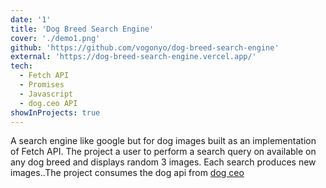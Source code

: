 ```yaml
---
date: '1'
title: 'Dog Breed Search Engine'
cover: './demo1.png'
github: 'https://github.com/vogonyo/dog-breed-search-engine'
external: 'https://dog-breed-search-engine.vercel.app/'
tech:
  - Fetch API
  - Promises
  - Javascript
  - dog.ceo API
showInProjects: true
---
```


A search engine like google but for dog images built as an implementation of Fetch API. The project a user to perform a search query on available on any dog breed and displays random 3 images. Each search produces new images..The project consumes the dog api from [dog ceo](https://dog.ceo/)
